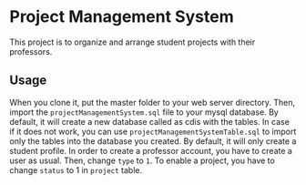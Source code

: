 # Project Management System

This project is to organize and arrange student projects with their professors.

## Usage

When you clone it, put the master folder to your web server directory. Then, import the `projectManagementSystem.sql` file to your mysql database. By default, it will create a new database called as cdis with the tables. In case if it does not work, you can use `projectManagementSystemTable.sql` to import only the tables into the database you created. By default, it will only create a student profile. In order to create a professor account, you have to create a user as usual. Then, change `type` to `1`. To enable a project, you have to change `status` to 1 in `project` table.